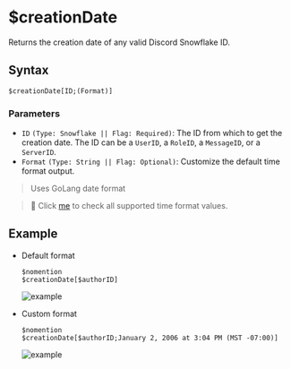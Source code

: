 # $creationDate
Returns the creation date of any valid Discord Snowflake ID.

## Syntax
```
$creationDate[ID;(Format)]
```

### Parameters
- `ID` `(Type: Snowflake || Flag: Required)`: The ID from which to get the creation date. The ID can be a `UserID`, a `RoleID`, a `MessageID`, or a `ServerID`.
- `Format` `(Type: String || Flag: Optional)`: Customize the default time format output.

> Uses GoLang date format

   > 📌 Click [me](../resources/timeFormat.md) to check all supported time format values.

## Example
- Default format
   ```
   $nomention
   $creationDate[$authorID]
   ```

   ![example](https://user-images.githubusercontent.com/69215413/127032089-ef8aa439-89c9-46b2-a2e4-cdf54ab7fa6b.png)
- Custom format
   ```
   $nomention
   $creationDate[$authorID;January 2, 2006 at 3:04 PM (MST -07:00)]
   ```

   ![example](https://user-images.githubusercontent.com/95774950/197385800-92a434d2-e388-4067-8a78-d9357f6184bd.png)
